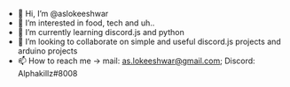 - 👋 Hi, I’m @aslokeeshwar
- 👀 I’m interested in food, tech and uh..
- 🌱 I’m currently learning discord.js and python
- 💞️ I’m looking to collaborate on simple and useful discord.js projects and arduino projects
- 📫 How to reach me -> mail: as.lokeeshwar@gmail.com; Discord: Alphakillz#8008

<!---
aslokeeshwar/aslokeeshwar is a ✨ special ✨ repository because its `README.md` (this file) appears on your GitHub profile.
You can click the Preview link to take a look at your changes.
--->
